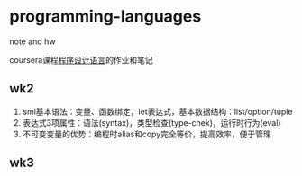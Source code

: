 # programming-languages
note and hw

coursera课程[程序设计语言](https://www.coursera.org/learn/programming-languages)的作业和笔记

## wk2

1. sml基本语法：变量、函数绑定，let表达式，基本数据结构：list/option/tuple
2. 表达式3项属性：语法(syntax)，类型检查(type-chek)，运行时行为(eval)
3. 不可变变量的优势：编程时alias和copy完全等价，提高效率，便于管理

## wk3

